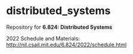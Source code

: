 # distributed_systems
Repository for **6.824: Distributed Systems**


2022 Schedule and Materials:
http://nil.csail.mit.edu/6.824/2022/schedule.html
